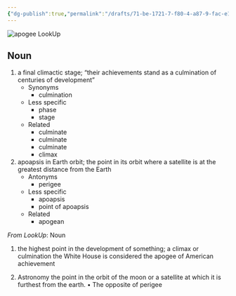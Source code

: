 ```yaml
---
{"dg-publish":true,"permalink":"/drafts/71-be-1721-7-f80-4-a87-9-fac-e12-a7234-ae-18/","dgHomeLink":true,"dgPassFrontmatter":false}
---
```



![apogee LookUp](https://i.snap.as/hPejcC7a.png)

## Noun

1. a final climactic stage; “their achievements stand as a culmination of centuries of development”
	- Synonyms
		- culmination
	- Less specific
		- phase
		- stage
	- Related
		- culminate
		- culminate
		- culminate
		- climax
2. apoapsis in Earth orbit; the point in its orbit where a satellite is at the greatest distance from the Earth
	- Antonyms
		- perigee
	- Less specific
		- apoapsis
		- point of apoapsis
	- Related
		- apogean

*From LookUp*:
Noun
1.	the highest point in the development of something; a climax or culmination
the White House is considered the apogee of American achievement

2.	Astronomy the point in the orbit of the moon or a satellite at which it is furthest from the earth. 
• The opposite of perigee